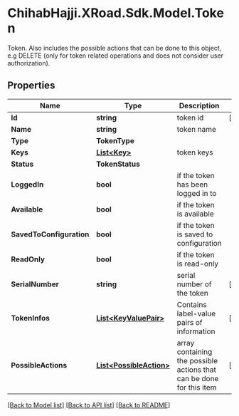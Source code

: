 # ChihabHajji.XRoad.Sdk.Model.Token
Token. Also includes the possible actions that can be done to this object, e.g DELETE (only for token related operations and does not consider user authorization).

## Properties

Name | Type | Description | Notes
------------ | ------------- | ------------- | -------------
**Id** | **string** | token id | [readonly] 
**Name** | **string** | token name | 
**Type** | **TokenType** |  | 
**Keys** | [**List&lt;Key&gt;**](Key.md) | token keys | 
**Status** | **TokenStatus** |  | 
**LoggedIn** | **bool** | if the token has been logged in to | 
**Available** | **bool** | if the token is available | 
**SavedToConfiguration** | **bool** | if the token is saved to configuration | 
**ReadOnly** | **bool** | if the token is read-only | 
**SerialNumber** | **string** | serial number of the token | [optional] 
**TokenInfos** | [**List&lt;KeyValuePair&gt;**](KeyValuePair.md) | Contains label-value pairs of information | [optional] 
**PossibleActions** | [**List&lt;PossibleAction&gt;**](PossibleAction.md) | array containing the possible actions that can be done for this item | [optional] 

[[Back to Model list]](../README.md#documentation-for-models) [[Back to API list]](../README.md#documentation-for-api-endpoints) [[Back to README]](../README.md)

